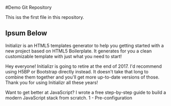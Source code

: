 #Demo Git Repository

This iss the first file in this repository.

## Ipsum Below

Initializr is an HTML5 templates generator to help you getting started with a new project based on HTML5 Boilerplate. It generates for you a clean customizable template with just what you need to start!

Hey everyone! Initializr is going to retire at the end of 2017. I'd recommend using H5BP or Bootstrap directly instead. It doesn't take that long to combine them together and you'll get more up-to-date versions of those. Thank you for using Initializr all these years! 

Want to get better at JavaScript? I wrote a free step-by-step guide to build a modern JavaScript stack from scratch.
1 - Pre-configuration